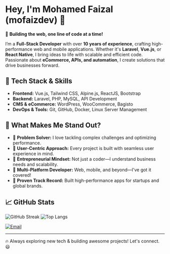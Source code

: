 # Hey, I'm Mohamed Faizal (mofaizdev) 👋

🚀 **Building the web, one line of code at a time!**  

I’m a **Full-Stack Developer** with over **10 years of experience**, crafting high-performance web and mobile applications. Whether it's **Laravel**, **Vue.js**, or **React Native**, I bring ideas to life with scalable and efficient code. Passionate about **eCommerce, APIs, and automation**, I create solutions that drive businesses forward.

## 🔧 Tech Stack & Skills
- **Frontend:** Vue.js, Tailwind CSS, Alpine.js, ReactJS, Bootstrap
- **Backend:** Laravel, PHP, MySQL, API Development
- **CMS & eCommerce:** WordPress, WooCommerce, Bagisto
- **DevOps & Tools:** Git, GitHub, Docker, Linux Server Management

## 🚀 What Makes Me Stand Out?
- 🔹 **Problem Solver:** I love tackling complex challenges and optimizing performance.
- 🔹 **User-Centric Approach:** Every project is built with seamless user experience in mind.
- 🔹 **Entrepreneurial Mindset:** Not just a coder—I understand business needs and scalability.
- 🔹 **Multi-Platform Developer:** Web, mobile, and beyond—I've got it covered!
- 🔹 **Proven Track Record:** Built high-performance apps for startups and global brands.

## 📈 GitHub Stats
![GitHub Streak](https://github-readme-streak-stats.herokuapp.com/?user=mofaizdev&theme=dark)
![Top Langs](https://github-readme-stats.vercel.app/api/top-langs/?username=mofaizdev&layout=compact&theme=dark)

[![Email](https://img.shields.io/badge/Email-YourEmail-red?style=flat&logo=gmail)](mailto:jmfabe07@gmail.com)


---
🔥 Always exploring new tech & building awesome projects! Let's connect. 😃
